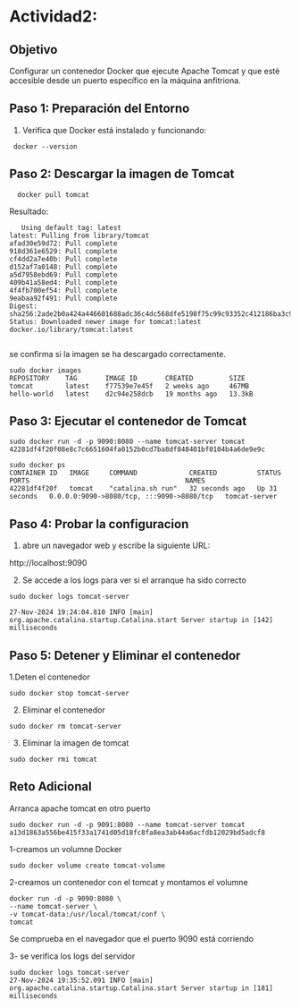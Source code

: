 # Actividad2:

## **Objetivo**
Configurar un contenedor Docker que ejecute Apache Tomcat y que esté accesible desde un puerto específico en la máquina anfitriona.



## **Paso 1: Preparación del Entorno**

1. Verifica que Docker está instalado y funcionando:
  ```code/bash/textplan/console
   docker --version
```

## Paso 2: Descargar la imagen de Tomcat

 ```code/bash/textplan/console
   docker pull tomcat

```

Resultado:
```code/bash/textplan/console
   Using default tag: latest
latest: Pulling from library/tomcat
afad30e59d72: Pull complete
918d361e6529: Pull complete
cf4dd2a7e40b: Pull complete
d152af7a0148: Pull complete
a5d7958ebd69: Pull complete
409b41a58ed4: Pull complete
4f4fb700ef54: Pull complete
9eabaa92f491: Pull complete
Digest: sha256:2ade2b0a424a446601688adc36c4dc568dfe5198f75c99c93352c412186ba3c9
Status: Downloaded newer image for tomcat:latest
docker.io/library/tomcat:latest


```

se confirma si la imagen se ha descargado correctamente.

```code/bash/textplan/console
sudo docker images
REPOSITORY    TAG       IMAGE ID       CREATED         SIZE
tomcat        latest    f77539e7e45f   2 weeks ago     467MB
hello-world   latest    d2c94e258dcb   19 months ago   13.3kB
```

## Paso 3: Ejecutar el contenedor de Tomcat

```code/bash/textplan/console
sudo docker run -d -p 9090:8080 --name tomcat-server tomcat
42281df4f20f08e8c7c6651604fa0152b0cd7ba8df848401bf0104b4a6de9e9c
```

```code/bash/textplan/console  
sudo docker ps
CONTAINER ID   IMAGE     COMMAND             CREATED          STATUS          PORTS                                       NAMES
42281df4f20f   tomcat    "catalina.sh run"   32 seconds ago   Up 31 seconds   0.0.0.0:9090->8080/tcp, :::9090->8080/tcp   tomcat-server
```


## Paso 4: Probar la configuracion

1. abre un navegador web y escribe la siguiente URL:

http://localhost:9090



2. Se accede a los logs para ver si el arranque ha sido correcto

```code/bash/textplan/console
sudo docker logs tomcat-server

27-Nov-2024 19:24:04.810 INFO [main] org.apache.catalina.startup.Catalina.start Server startup in [142] milliseconds

```

## Paso 5: Detener y Eliminar el contenedor

1.Deten el contenedor
```code/bash/textplan/console
sudo docker stop tomcat-server
```
2. Eliminar el contenedor
```code/bash/textplan/console
sudo docker rm tomcat-server
```

3. Eliminar la imagen de tomcat
```code/bash/textplan/console
sudo docker rmi tomcat
```

## Reto Adicional
Arranca apache tomcat en otro puerto

```code/bash/textplan/console  
sudo docker run -d -p 9091:8080 --name tomcat-server tomcat
a13d1863a556be415f33a1741d05d18fc8fa8ea3ab44a6acfdb12029bd5adcf8
```


1-creamos un volumne Docker
```code/bash/textplan/console
sudo docker volume create tomcat-volume
```
2-creamos un contenedor con el tomcat y montamos el volumne
```code/bash/textplan/console
docker run -d -p 9090:8080 \
--name tomcat-server \
-v tomcat-data:/usr/local/tomcat/conf \
tomcat
```

Se comprueba en el navegador que el puerto 9090 está corriendo


3- se verifica los logs del servidor
```code/bash/textplan/console
sudo docker logs tomcat-server
27-Nov-2024 19:35:52.091 INFO [main] org.apache.catalina.startup.Catalina.start Server startup in [181] milliseconds
```
